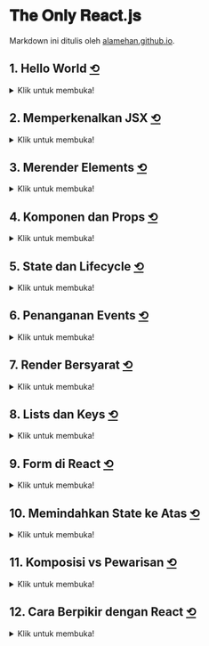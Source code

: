 <div id="top"></div>

# 𝐓𝐡𝐞 𝐎𝐧𝐥𝐲 𝐑𝐞𝐚𝐜𝐭.𝐣𝐬

Markdown ini ditulis oleh <a href="https://alamehan.github.io/">alamehan.github.io</a>.

## **1. Hello World** <a href="#top">⟲</a>

<details>
<summary>Klik untuk membuka!</summary><br>
</details>

## **2. Memperkenalkan JSX** <a href="#top">⟲</a>

<details>
<summary>Klik untuk membuka!</summary><br>
</details>

## **3. Merender Elements** <a href="#top">⟲</a>

<details>
<summary>Klik untuk membuka!</summary><br>
</details>

## **4. Komponen dan Props** <a href="#top">⟲</a>

<details>
<summary>Klik untuk membuka!</summary><br>
</details>

## **5. State dan Lifecycle** <a href="#top">⟲</a>

<details>
<summary>Klik untuk membuka!</summary><br>
</details>

## **6. Penanganan Events** <a href="#top">⟲</a>

<details>
<summary>Klik untuk membuka!</summary><br>
</details>

## **7. Render Bersyarat** <a href="#top">⟲</a>

<details>
<summary>Klik untuk membuka!</summary><br>
</details>

## **8. Lists dan Keys** <a href="#top">⟲</a>

<details>
<summary>Klik untuk membuka!</summary><br>
</details>

## **9. Form di React** <a href="#top">⟲</a>

<details>
<summary>Klik untuk membuka!</summary><br>
</details>

## **10. Memindahkan State ke Atas** <a href="#top">⟲</a>

<details>
<summary>Klik untuk membuka!</summary><br>
</details>

## **11. Komposisi vs Pewarisan** <a href="#top">⟲</a>

<details>
<summary>Klik untuk membuka!</summary><br>
</details>

## **12. Cara Berpikir dengan React** <a href="#top">⟲</a>

<details>
<summary>Klik untuk membuka!</summary><br>
</details>
